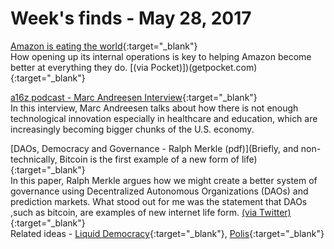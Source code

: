 # Week's finds - May 28, 2017

[Amazon is eating the world](https://techcrunch.com/2017/05/14/why-amazon-is-eating-the-world/){:target="_blank"}   
How opening up its internal operations is key to helping Amazon become better at everything they do. [(via Pocket)])(getpocket.com){:target="_blank"}

[a16z podcast - Marc Andreesen Interview](http://a16z.com/2017/05/15/andreessen-primack-dc-tech-policy-summit-2017/){:target="_blank"}   
In this interview, Marc Andreesen talks about how there is not enough technological innovation especially in healthcare and education, which are increasingly becoming bigger chunks of the U.S. economy. 

[DAOs, Democracy and Governance - Ralph Merkle (pdf)](Briefly, and non-technically, Bitcoin is the first example of a new form of life){:target="_blank"}    
In this paper, Ralph Merkle argues how we might create a better system of governance using Decentralized Autonomous Organizations (DAOs) and prediction markets. What stood out for me was the statement that DAOs ,such as bitcoin, are examples of new internet life form. [(via Twitter)](https://twitter.com/AudunGulbrands1/status/868151124645294083){:target="_blank"}   
Related ideas - [Liquid Democracy](https://en.wikipedia.org/wiki/Delegative_democracy){:target="_blank"}, [Polis](https://pol.is/gov){:target="_blank"}



